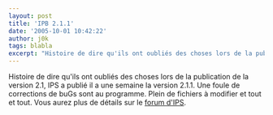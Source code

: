 ```yaml
---
layout: post
title: 'IPB 2.1.1'
date: '2005-10-01 10:42:22'
author: j0k
tags: blabla
excerpt: "Histoire de dire qu'ils ont oubliés des choses lors de la publication de la version 2.1, IPS a publié il a une semaine la version 2.1.1.     \nUne foule de corrections de buGs sont au programme. Plein de fichiers à modifier et tout et tout.   Vous aurez plus de détails sur le [forum d'IPS](http://forums.invisionpower.com/index.php?showtopic=191006)."
---
```


Histoire de dire qu'ils ont oubliés des choses lors de la publication de la version 2.1, IPS a publié il a une semaine la version 2.1.1.
Une foule de corrections de buGs sont au programme. Plein de fichiers à modifier et tout et tout.   Vous aurez plus de détails sur le [forum d'IPS](http://forums.invisionpower.com/index.php?showtopic=191006).
